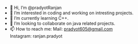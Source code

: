 - 👋 Hi, I’m @pradyotRanjan
- 👀 I’m interested in coding and working on intresting projects.
- 🌱 I’m currently learning C++.
- 💞️ I’m looking to collaborate on java related projects.
- 📫 How to reach me: 
Mail: pradyot605@gmail.com  
Instagram: ranjan.pradyot

<!---
pradyotRanjan/pradyotRanjan is a ✨ special ✨ repository because its `README.md` (this file) appears on your GitHub profile.
You can click the Preview link to take a look at your changes.
--->
